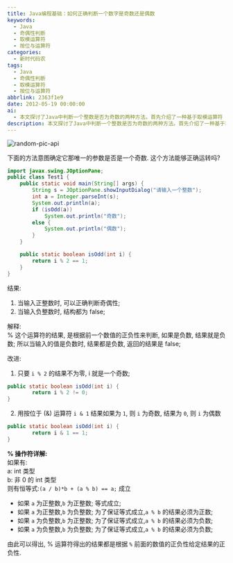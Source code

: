```yaml
---
title: Java编程基础：如何正确判断一个数字是奇数还是偶数
keywords:
  - Java
  - 奇偶性判断
  - 取模运算符
  - 按位与运算符
categories:
  - 新时代码农
tags:
  - Java
  - 奇偶性判断
  - 取模运算符
  - 按位与运算符
abbrlink: 2363f1e9
date: 2012-05-19 00:00:00
ai:
  - 本文探讨了Java中判断一个整数是否为奇数的两种方法。首先介绍了一种基于取模运算符（%）的方法，该方法正确地判定正整数的奇偶性，但对于负整数会返回错误的结果。然后提出改进方案：使用按位与运算符（&）进行判断，这种方法更加简洁和有效。文章还详细解释了取模运算符的工作原理，说明了其结果根据操作数的符号决定的问题。
description: 本文探讨了Java中判断一个整数是否为奇数的两种方法。首先介绍了一种基于取模运算符（%）的方法，该方法正确地判定正整数的奇偶性，但对于负整数会返回错误的结果。然后提出改进方案：使用按位与运算符（&）进行判断，这种方法更加简洁和有效。文章还详细解释了取模运算符的工作原理，说明了其结果根据操作数的符号决定的问题。
---
```


<!-- markdownlint-disable-next-line MD033 -->
<meta name="referrer" content="no-referrer"/>

![random-pic-api](https://cover.dong4j.ink:1024)

下面的方法意图确定它那唯一的参数是否是一个奇数. 这个方法能够正确运转吗?

```java
import javax.swing.JOptionPane;
public class Test1 {
    public static void main(String[] args) {
        String s = JOptionPane.showInputDialog("请输入一个整数");
        int a = Integer.parseInt(s);
        System.out.println(a);
        if (isOdd(a))
            System.out.println("奇数");
        else {
            System.out.println("偶数");
        }
    }

    public static boolean isOdd(int i) {
        return i % 2 == 1;
    }
}
```

结果:

1. 当输入正整数时, 可以正确判断奇偶性;
2. 当输入负整数时, 结构都为 false;

解释:  
% 这个运算符的结果, 是根据前一个数值的正负性来判断, 如果是负数, 结果就是负数; 所以当输入的值是负数时, 结果都是负数, 返回的结果是 false;

改进:

1. 只要 `i % 2` 的结果不为零, i 就是一个奇数;

```java
public static boolean isOdd(int i) {
        return i % 2 != 0;
}
```

2. 用按位于 (&) 运算符 `i & 1` 结果如果为 `1`, 则 `i` 为奇数, 结果为 `0`, 则 `i` 为偶数

```java
public static boolean isOdd(int i) {
        return i & 1 == 1;
}
```

**% 操作符详解:**  
如果有:  
a: int 类型  
b: 非 0 的 int 类型  
则有恒等式:`(a / b)*b + (a % b) == a;` 成立

- 如果 `a` 为正整数,`b` 为正整数; 等式成立;
- 如果 `a` 为正整数,`b` 为负整数; 为了保证等式成立,`a % b` 的结果必须为正数;
- 如果 `a` 为负整数,`b` 为正整数; 为了保证等式成立,`a % b` 的结果必须为负数;
- 如果 `a` 为负整数,`b` 为负整数; 为了保证等式成立,`a % b` 的结果必须为负数;

由此可以得出, % 运算符得出的结果都是根据 `%` 前面的数值的正负性给定结果的正负性.
